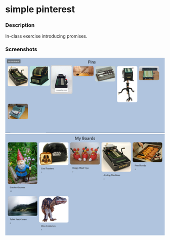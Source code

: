 # simple pinterest

### Description
In-class exercise introducing promises. 

### Screenshots
![screenshot](./screenshots/boards.png)
![screenshot1](./screenshots/pins.png)